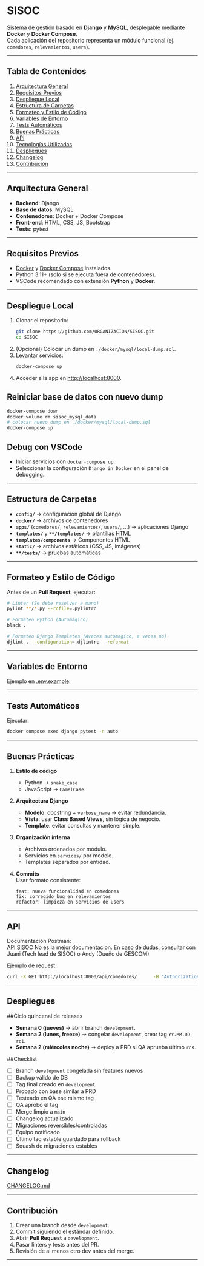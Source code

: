# SISOC

Sistema de gestión basado en **Django** y **MySQL**, desplegable mediante **Docker** y **Docker Compose**.  
Cada aplicación del repositorio representa un módulo funcional (ej. `comedores`, `relevamientos`, `users`).

---

## Tabla de Contenidos

1. [Arquitectura General](#arquitectura-general)  
2. [Requisitos Previos](#requisitos-previos)  
3. [Despliegue Local](#despliegue-local)  
4. [Estructura de Carpetas](#estructura-de-carpetas)  
5. [Formateo y Estilo de Código](#formateo-y-estilo-de-código)  
6. [Variables de Entorno](#variables-de-entorno)  
7. [Tests Automáticos](#tests-automáticos)  
8. [Buenas Prácticas](#buenas-prácticas)  
9. [API](#api)  
10. [Tecnologías Utilizadas](#tecnologías-utilizadas)  
11. [Despliegues](#despliegues)  
12. [Changelog](#changelog)  
13. [Contribución](#contribución)

---

## Arquitectura General

- **Backend**: Django  
- **Base de datos**: MySQL  
- **Contenedores**: Docker + Docker Compose  
- **Front-end**: HTML, CSS, JS, Bootstrap  
- **Tests**: pytest  

---

## Requisitos Previos

- [Docker](https://www.docker.com/) y [Docker Compose](https://docs.docker.com/compose/) instalados.  
- Python 3.11+ (solo si se ejecuta fuera de contenedores).  
- VSCode recomendado con extensión **Python** y **Docker**.  

---

## Despliegue Local

1. Clonar el repositorio:
   ```bash
   git clone https://github.com/ORGANIZACION/SISOC.git
   cd SISOC
   ```
2. (Opcional) Colocar un dump en `./docker/mysql/local-dump.sql`.  
3. Levantar servicios:
   ```bash
   docker-compose up
   ```
4. Acceder a la app en [http://localhost:8000](http://localhost:8000).

## Reiniciar base de datos con nuevo dump
```bash
docker-compose down
docker volume rm sisoc_mysql_data
# colocar nuevo dump en ./docker/mysql/local-dump.sql
docker-compose up
```

## Debug con VSCode
- Iniciar servicios con `docker-compose up`.  
- Seleccionar la configuración `Django in Docker` en el panel de debugging.  

---

## Estructura de Carpetas

- **`config/`** → configuración global de Django  
- **`docker/`** → archivos de contenedores  
- **`apps/`** (`comedores/`, `relevamientos/`, `users/`, …) → aplicaciones Django  
- **`templates/`** y **`**/templates/`** → plantillas HTML  
- **`templates/components`** → Componentes HTML  
- **`static/`** → archivos estáticos (CSS, JS, imágenes)  
- **`**/tests/`** → pruebas automáticas  

---

## Formateo y Estilo de Código

Antes de un **Pull Request**, ejecutar:

```bash
# Linter (Se debe resolver a mano)
pylint **/*.py --rcfile=.pylintrc

# Formateo Python (Automagico)
black .

# Formateo Django Templates (Aveces automagico, a veces no)
djlint . --configuration=.djlintrc --reformat
```

---

## Variables de Entorno

Ejemplo en [.env.example](https://github.com/dsocial118/BACKOFFICE/blob/development/.env.example):

---

## Tests Automáticos

Ejecutar:
```bash
docker compose exec django pytest -n auto
```

---

## Buenas Prácticas

1. **Estilo de código**  
   - Python → `snake_case`  
   - JavaScript → `CamelCase`  

2. **Arquitectura Django**  
   - **Modelo**: docstring + `verbose_name` → evitar redundancia.  
   - **Vista**: usar **Class Based Views**, sin lógica de negocio.  
   - **Template**: evitar consultas y mantener simple.  

3. **Organización interna**  
   - Archivos ordenados por módulo.  
   - Servicios en `services/` por modelo.  
   - Templates separados por entidad.  

4. **Commits**  
   Usar formato consistente:  
   ```
   feat: nueva funcionalidad en comedores
   fix: corregido bug en relevamientos
   refactor: limpieza en servicios de users
   ```

---

## API

Documentación Postman:  
[API SISOC](https://documenter.getpostman.com/view/14921866/2sAXxMfDXf#01ac9db5-a6b5-4b20-9e8c-973e38884f17)
No es la mejor documentacion. En caso de dudas, consultar con Juani (Tech lead de SISOC) o Andy (Dueño de GESCOM)

Ejemplo de request:
```bash
curl -X GET http://localhost:8000/api/comedores/      -H "Authorization: Bearer <API_KEY>"
```

---

## Despliegues

##Ciclo quincenal de releases
- **Semana 0 (jueves)** → abrir branch `development`.  
- **Semana 2 (lunes, freeze)** → congelar `development`, crear tag `YY.MM.DD-rc1`.  
- **Semana 2 (miércoles noche)** → deploy a PRD si QA aprueba último `rcX`.  

##Checklist
- [ ] Branch `development` congelada sin features nuevos  
- [ ] Backup válido de DB  
- [ ] Tag final creado en `development`  
- [ ] Probado con base similar a PRD  
- [ ] Testeado en QA ese mismo tag  
- [ ] QA aprobó el tag  
- [ ] Merge limpio a `main`  
- [ ] Changelog actualizado  
- [ ] Migraciones reversibles/controladas  
- [ ] Equipo notificado  
- [ ] Último tag estable guardado para rollback  
- [ ] Squash de migraciones estables  

---

## Changelog

[CHANGELOG.md](https://github.com/dsocial118/BACKOFFICE/blob/development/CHANGELOG.md)

---

## Contribución

1. Crear una branch desde `development`.  
2. Commit siguiendo el estándar definido.  
3. Abrir **Pull Request** a `development`.  
4. Pasar linters y tests antes del PR.  
5. Revisión de al menos otro dev antes del merge.  

---
